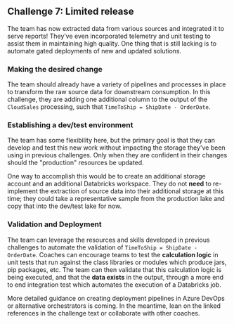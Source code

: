 ## Challenge 7: Limited release

The team has now extracted data from various sources and integrated it to serve
reports! They’ve even incorporated telemetry and unit testing to assist them in
maintaining high quality. One thing that is still lacking is to automate gated
deployments of new and updated solutions.

### Making the desired change

The team should already have a variety of pipelines and processes in place
to transform the raw source data for downstream consumption.
In this challenge, they are adding one additional column
to the output of the `CloudSales` processing,
such that `TimeToShip = ShipDate - OrderDate`.

### Establishing a dev/test environment

The team has some flexibility here, but the primary goal is that they can
develop and test this new work without impacting the storage they've been
using in previous challenges.
Only when they are confident in their changes
should the "production" resources be updated.

One way to accomplish this would be to create
an additional storage account
and an additional Databricks workspace.
They do not **need** to re-implement the extraction of source data
into their additional storage at this time;
they could take a representative sample from the production lake
and copy that into the dev/test lake for now.

### Validation and Deployment

The team can leverage the resources and skills developed in previous challenges
to automate the validation of `TimeToShip = ShipDate - OrderDate`.
Coaches can encourage teams to test the **calculation logic** in unit tests
that run against the class libraries or modules which produce jars, pip packages, etc.
The team can then validate that this calculation logic is being executed,
and that the **data exists** in the output,
through a more end to end integration test which automates the
execution of a Databricks job.

More detailed guidance on creating deployment pipelines in Azure DevOps or alternative
orchestrators is coming.
In the meantime, lean on the linked references in the challenge text
or collaborate with other coaches.
